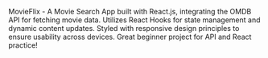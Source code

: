 MovieFlix - A Movie Search App built with React.js, integrating the OMDB API for fetching movie data. Utilizes React Hooks for state management and dynamic content updates. Styled with responsive design principles to ensure usability across devices. Great beginner project for API and React practice!
